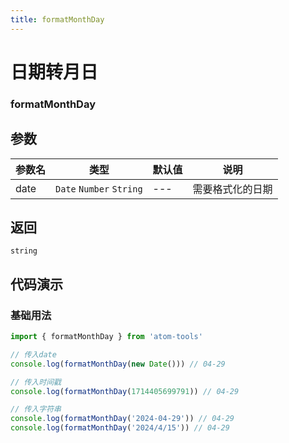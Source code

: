 ```yaml
---
title: formatMonthDay
---
```


# 日期转月日

### formatMonthDay


## 参数

| 参数名 | 类型                      | 默认值 | 说明             |
| ------ | ------------------------- | ------ | ---------------- |
| date   | `Date`  `Number` `String` | ---      | 需要格式化的日期 |

## 返回

`string`

## 代码演示

### 基础用法

```js
import { formatMonthDay } from 'atom-tools'

// 传入date
console.log(formatMonthDay(new Date())) // 04-29

// 传入时间戳
console.log(formatMonthDay(1714405699791)) // 04-29

// 传入字符串
console.log(formatMonthDay('2024-04-29')) // 04-29
console.log(formatMonthDay('2024/4/15')) // 04-29
```

